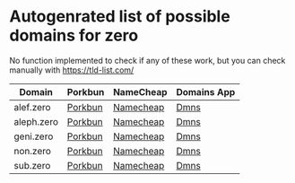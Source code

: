 # Autogenrated list of possible domains for zero

No function implemented to check if any of these work, but you can check manually with https://tld-list.com/

| Domain | Porkbun | NameCheap | Domains App |
|---|---|---|---|
| alef.zero | [Porkbun](https://porkbun.com/checkout/search?prb=e814663da1&tlds=&idnLanguage=&search=search&q=alef.zero) | [Namecheap](https://www.namecheap.com/domains/registration/results/?domain=alef.zero) | [Dmns](https://dmns.app/domains?q=alef.zero) |
| aleph.zero | [Porkbun](https://porkbun.com/checkout/search?prb=e814663da1&tlds=&idnLanguage=&search=search&q=aleph.zero) | [Namecheap](https://www.namecheap.com/domains/registration/results/?domain=aleph.zero) | [Dmns](https://dmns.app/domains?q=aleph.zero) |
| geni.zero | [Porkbun](https://porkbun.com/checkout/search?prb=e814663da1&tlds=&idnLanguage=&search=search&q=geni.zero) | [Namecheap](https://www.namecheap.com/domains/registration/results/?domain=geni.zero) | [Dmns](https://dmns.app/domains?q=geni.zero) |
| non.zero | [Porkbun](https://porkbun.com/checkout/search?prb=e814663da1&tlds=&idnLanguage=&search=search&q=non.zero) | [Namecheap](https://www.namecheap.com/domains/registration/results/?domain=non.zero) | [Dmns](https://dmns.app/domains?q=non.zero) |
| sub.zero | [Porkbun](https://porkbun.com/checkout/search?prb=e814663da1&tlds=&idnLanguage=&search=search&q=sub.zero) | [Namecheap](https://www.namecheap.com/domains/registration/results/?domain=sub.zero) | [Dmns](https://dmns.app/domains?q=sub.zero) |
